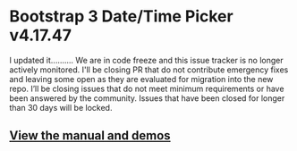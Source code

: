 # Bootstrap 3 Date/Time Picker v4.17.47
I updated it..........
We are in code freeze and this issue tracker is no longer actively monitored. I'll be closing PR that do not contribute emergency fixes and leaving some open as they are evaluated for migration into the new repo. I’ll be closing issues that do not meet minimum requirements or have been answered by the community. Issues that have been closed for longer than 30 days will be locked.

## [View the manual and demos](http://eonasdan.github.io/bootstrap-datetimepicker/)
